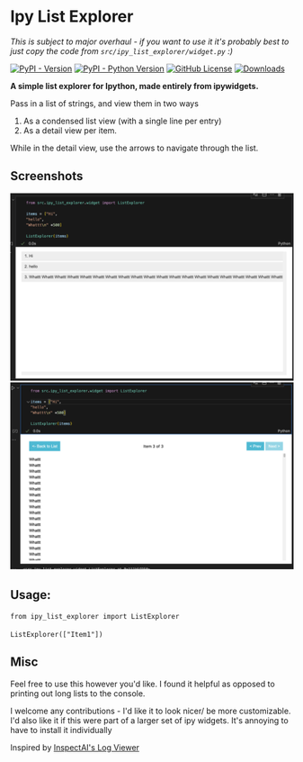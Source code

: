 # Ipy List Explorer

_This is subject to major overhaul - if you want to use it it's probably best to just copy the code from `src/ipy_list_explorer/widget.py` :)_

[![PyPI - Version](https://img.shields.io/pypi/v/ipy-list-explorer)](https://pypi.org/project/ipy-list-explorer/)
[![PyPI - Python Version](https://img.shields.io/pypi/pyversions/ipy-list-explorer)](https://pypi.org/project/ipy-list-explorer/)
[![GitHub License](https://img.shields.io/github/license/danielmccannsayles/ipy-list-explorer)](https://github.com/danielmccannsayles/ipy-list-explorer/blob/main/LICENSE)
[![Downloads](https://img.shields.io/pypi/dm/ipy-list-explorer)](https://pypi.org/project/ipy-list-explorer/)

**A simple list explorer for Ipython, made entirely from ipywidgets.**

Pass in a list of strings, and view them in two ways

1. As a condensed list view (with a single line per entry)
2. As a detail view per item.

While in the detail view, use the arrows to navigate through the list.

## Screenshots

![Contains three items in a vertical stack. Gray buttons for each item](https://raw.githubusercontent.com/danielmccannsayles/ipy-list-explorer/refs/heads/main/public/list-view.png "List View")
![Detailed view of text for item 3. Shows scrollbar. Top menu has Back, Prev, Next buttons from Left to Right ](https://raw.githubusercontent.com/danielmccannsayles/ipy-list-explorer/refs/heads/main/public/detail-view.png "Detail View")

## Usage:

```
from ipy_list_explorer import ListExplorer

ListExplorer(["Item1"])
```

## Misc

Feel free to use this however you'd like.
I found it helpful as opposed to printing out long lists to the console.

I welcome any contributions - I'd like it to look nicer/ be more customizable.
I'd also like it if this were part of a larger set of ipy widgets. It's annoying to have to install it individually

Inspired by [InspectAI's Log Viewer](https://inspect.aisi.org.uk/log-viewer.html)
